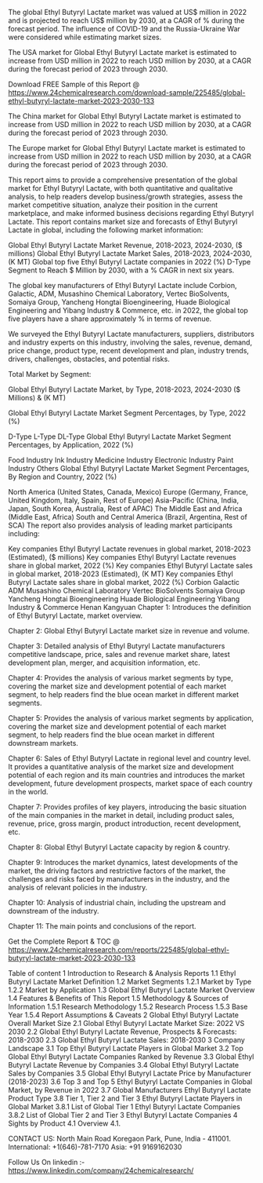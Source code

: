 The global Ethyl Butyryl Lactate market was valued at US$ million in 2022 and is projected to reach US$ million by 2030, at a CAGR of % during the forecast period. The influence of COVID-19 and the Russia-Ukraine War were considered while estimating market sizes.

The USA market for Global Ethyl Butyryl Lactate  market is estimated to increase from USD million in 2022 to reach USD million by 2030, at a CAGR during the forecast period of 2023 through 2030.

Download FREE Sample of this Report @ https://www.24chemicalresearch.com/download-sample/225485/global-ethyl-butyryl-lactate-market-2023-2030-133

The China market for Global Ethyl Butyryl Lactate market is estimated to increase from USD million in 2022 to reach USD million by 2030, at a CAGR during the forecast period of 2023 through 2030.

The Europe market for Global Ethyl Butyryl Lactate market is estimated to increase from USD million in 2022 to reach USD million by 2030, at a CAGR during the forecast period of 2023 through 2030.

This report aims to provide a comprehensive presentation of the global market for Ethyl Butyryl Lactate, with both quantitative and qualitative analysis, to help readers develop business/growth strategies, assess the market competitive situation, analyze their position in the current marketplace, and make informed business decisions regarding Ethyl Butyryl Lactate. This report contains market size and forecasts of Ethyl Butyryl Lactate in global, including the following market information:

Global Ethyl Butyryl Lactate Market Revenue, 2018-2023, 2024-2030, ($ millions)
Global Ethyl Butyryl Lactate Market Sales, 2018-2023, 2024-2030, (K MT)
Global top five Ethyl Butyryl Lactate companies in 2022 (%)
D-Type Segment to Reach $ Million by 2030, with a % CAGR in next six years.

The global key manufacturers of Ethyl Butyryl Lactate include Corbion, Galactic, ADM, Musashino Chemical Laboratory, Vertec BioSolvents, Somaiya Group, Yancheng Hongtai Bioengineering, Huade Biological Engineering and Yibang Industry & Commerce, etc. in 2022, the global top five players have a share approximately % in terms of revenue.

We surveyed the Ethyl Butyryl Lactate manufacturers, suppliers, distributors and industry experts on this industry, involving the sales, revenue, demand, price change, product type, recent development and plan, industry trends, drivers, challenges, obstacles, and potential risks.

Total Market by Segment:

Global Ethyl Butyryl Lactate Market, by Type, 2018-2023, 2024-2030 ($ Millions) & (K MT)

Global Ethyl Butyryl Lactate Market Segment Percentages, by Type, 2022 (%)

D-Type
L-Type
DL-Type
Global Ethyl Butyryl Lactate Market Segment Percentages, by Application, 2022 (%)

Food Industry
Ink Industry
Medicine Industry
Electronic Industry
Paint Industry
Others
Global Ethyl Butyryl Lactate Market Segment Percentages, By Region and Country, 2022 (%)

North America (United States, Canada, Mexico)
Europe (Germany, France, United Kingdom, Italy, Spain, Rest of Europe)
Asia-Pacific (China, India, Japan, South Korea, Australia, Rest of APAC)
The Middle East and Africa (Middle East, Africa)
South and Central America (Brazil, Argentina, Rest of SCA)
The report also provides analysis of leading market participants including:

Key companies Ethyl Butyryl Lactate revenues in global market, 2018-2023 (Estimated), ($ millions)
Key companies Ethyl Butyryl Lactate revenues share in global market, 2022 (%)
Key companies Ethyl Butyryl Lactate sales in global market, 2018-2023 (Estimated), (K MT)
Key companies Ethyl Butyryl Lactate sales share in global market, 2022 (%)
Corbion
Galactic
ADM
Musashino Chemical Laboratory
Vertec BioSolvents
Somaiya Group
Yancheng Hongtai Bioengineering
Huade Biological Engineering
Yibang Industry & Commerce
Henan Kangyuan
Chapter 1: Introduces the definition of Ethyl Butyryl Lactate, market overview.

Chapter 2: Global Ethyl Butyryl Lactate market size in revenue and volume.

Chapter 3: Detailed analysis of Ethyl Butyryl Lactate manufacturers competitive landscape, price, sales and revenue market share, latest development plan, merger, and acquisition information, etc.

Chapter 4: Provides the analysis of various market segments by type, covering the market size and development potential of each market segment, to help readers find the blue ocean market in different market segments.

Chapter 5: Provides the analysis of various market segments by application, covering the market size and development potential of each market segment, to help readers find the blue ocean market in different downstream markets.

Chapter 6: Sales of Ethyl Butyryl Lactate in regional level and country level. It provides a quantitative analysis of the market size and development potential of each region and its main countries and introduces the market development, future development prospects, market space of each country in the world.

Chapter 7: Provides profiles of key players, introducing the basic situation of the main companies in the market in detail, including product sales, revenue, price, gross margin, product introduction, recent development, etc.

Chapter 8: Global Ethyl Butyryl Lactate capacity by region & country.

Chapter 9: Introduces the market dynamics, latest developments of the market, the driving factors and restrictive factors of the market, the challenges and risks faced by manufacturers in the industry, and the analysis of relevant policies in the industry.

Chapter 10: Analysis of industrial chain, including the upstream and downstream of the industry.

Chapter 11: The main points and conclusions of the report.

Get the Complete Report & TOC @ https://www.24chemicalresearch.com/reports/225485/global-ethyl-butyryl-lactate-market-2023-2030-133

Table of content
1 Introduction to Research & Analysis Reports
1.1 Ethyl Butyryl Lactate Market Definition
1.2 Market Segments
1.2.1 Market by Type
1.2.2 Market by Application
1.3 Global Ethyl Butyryl Lactate Market Overview
1.4 Features & Benefits of This Report
1.5 Methodology & Sources of Information
1.5.1 Research Methodology
1.5.2 Research Process
1.5.3 Base Year
1.5.4 Report Assumptions & Caveats
2 Global Ethyl Butyryl Lactate Overall Market Size
2.1 Global Ethyl Butyryl Lactate Market Size: 2022 VS 2030
2.2 Global Ethyl Butyryl Lactate Revenue, Prospects & Forecasts: 2018-2030
2.3 Global Ethyl Butyryl Lactate Sales: 2018-2030
3 Company Landscape
3.1 Top Ethyl Butyryl Lactate Players in Global Market
3.2 Top Global Ethyl Butyryl Lactate Companies Ranked by Revenue
3.3 Global Ethyl Butyryl Lactate Revenue by Companies
3.4 Global Ethyl Butyryl Lactate Sales by Companies
3.5 Global Ethyl Butyryl Lactate Price by Manufacturer (2018-2023)
3.6 Top 3 and Top 5 Ethyl Butyryl Lactate Companies in Global Market, by Revenue in 2022
3.7 Global Manufacturers Ethyl Butyryl Lactate Product Type
3.8 Tier 1, Tier 2 and Tier 3 Ethyl Butyryl Lactate Players in Global Market
3.8.1 List of Global Tier 1 Ethyl Butyryl Lactate Companies
3.8.2 List of Global Tier 2 and Tier 3 Ethyl Butyryl Lactate Companies
4 Sights by Product
4.1 Overview
4.1.

CONTACT US:
North Main Road Koregaon Park, Pune, India - 411001.
International: +1(646)-781-7170
Asia: +91 9169162030

Follow Us On linkedin :- https://www.linkedin.com/company/24chemicalresearch/
